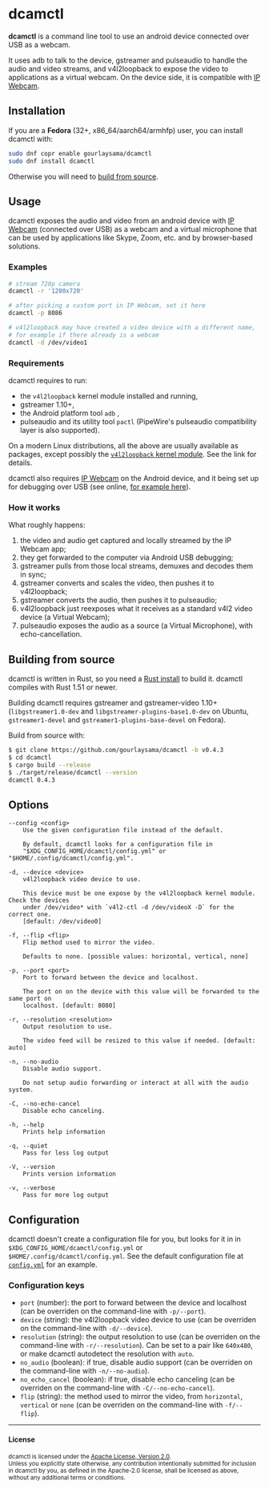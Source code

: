 # dcamctl

**dcamctl** is a command line tool to use an android device connected over USB as a webcam.

It uses adb to talk to the device, gstreamer and pulseaudio to handle the audio and video streams, and v4l2loopback to expose the video to applications as a virtual webcam. On the device side, it is compatible with [IP Webcam].

## Installation

If you are a **Fedora** (32+, x86_64/aarch64/armhfp) user, you can install dcamctl with:

```sh
sudo dnf copr enable gourlaysama/dcamctl
sudo dnf install dcamctl
```

Otherwise you will need to [build from source](#building-from-source).

## Usage

dcamctl exposes the audio and video from an android device with [IP Webcam] (connected over USB) as a webcam and a virtual microphone that can be used by applications like Skype, Zoom, etc. and by browser-based solutions.

### Examples

```sh
# stream 720p camera
dcamctl -r '1280x720'

# after picking a custom port in IP Webcam, set it here
dcamctl -p 8086

# v4l2loopback may have created a video device with a different name,
# for example if there already is a webcam
dcamctl -d /dev/video1
```

### Requirements

dcamctl requires to run:

- the `v4l2loopback` kernel module installed and running,
- gstreamer 1.10+,
- the Android platform tool `adb` ,
- pulseaudio and its utility tool `pactl` (PipeWire's pulseaudio compatibility layer is also supported).

On a modern Linux distributions, all the above are usually available as packages, except possibly the [`v4l2loopback` kernel module][1]. See the link for details.

dcamctl also requires [IP Webcam] on the Android device, and it being set up for debugging over USB (see online, [for example here]).

### How it works

What roughly happens:

1. the video and audio get captured and locally streamed by the IP Webcam app;
2. they get forwarded to the computer via Android USB debugging;
3. gstreamer pulls from those local streams, demuxes and decodes them in sync;
4. gstreamer converts and scales the video, then pushes it to v4l2loopback;
5. gstreamer converts the audio, then pushes it to pulseaudio;
6. v4l2loopback just reexposes what it receives as a standard v4l2 video device (a Virtual Webcam);
7. pulseaudio exposes the audio as a source (a Virtual Microphone), with echo-cancellation.

## Building from source

dcamctl is written in Rust, so you need a [Rust install] to build it. dcamctl compiles with
Rust 1.51 or newer.

Building dcamctl requires gstreamer and gstreamer-video 1.10+ (`libgstreamer1.0-dev` and `libgstreamer-plugins-base1.0-dev` on Ubuntu, `gstreamer1-devel` and `gstreamer1-plugins-base-devel` on Fedora).

Build from source with:

```sh
$ git clone https://github.com/gourlaysama/dcamctl -b v0.4.3
$ cd dcamctl
$ cargo build --release
$ ./target/release/dcamctl --version
dcamctl 0.4.3
```

## Options

```
--config <config>
    Use the given configuration file instead of the default.

    By default, dcamctl looks for a configuration file in
    "$XDG_CONFIG_HOME/dcamctl/config.yml" or "$HOME/.config/dcamctl/config.yml".

-d, --device <device>
    v4l2loopback video device to use.

    This device must be one expose by the v4l2loopback kernel module. Check the devices
    under /dev/video* with `v4l2-ctl -d /dev/videoX -D` for the correct one.
    [default: /dev/video0]

-f, --flip <flip>
    Flip method used to mirror the video.

    Defaults to none. [possible values: horizontal, vertical, none]

-p, --port <port>
    Port to forward between the device and localhost.

    The port on on the device with this value will be forwarded to the same port on
    localhost. [default: 8080]

-r, --resolution <resolution>
    Output resolution to use.

    The video feed will be resized to this value if needed. [default: auto]

-n, --no-audio
    Disable audio support.

    Do not setup audio forwarding or interact at all with the audio system.

-C, --no-echo-cancel
    Disable echo canceling.

-h, --help
    Prints help information

-q, --quiet
    Pass for less log output

-V, --version
    Prints version information

-v, --verbose
    Pass for more log output
```

## Configuration

dcamctl doesn't create a configuration file for you, but looks for it in in `$XDG_CONFIG_HOME/dcamctl/config.yml` or `$HOME/.config/dcamctl/config.yml`. See the default configuration file at [`config.yml`][2] for an example.

### Configuration keys

- `port` (number): the port to forward between the device and localhost (can be overriden on the command-line with `-p/--port`).
- `device` (string): the v4l2loopback video device to use (can be overriden on the command-line with `-d/--device`).
- `resolution` (string): the output resolution to use (can be overriden on the command-line with `-r/--resolution`). Can be set to a pair like `640x480`, or make dcamctl autodetect the resolution with `auto`.
- `no_audio` (boolean): if true, disable audio support (can be overriden on the command-line with `-n/--no-audio`).
- `no_echo_cancel` (boolean): if true, disable echo canceling (can be overriden on the command-line with `-C/--no-echo-cancel`).
- `flip` (string): the method used to mirror the video, from `horizontal`, `vertical` or `none` (can be overriden on the command-line with `-f/--flip`).

---

#### License

<sub>
dcamctl is licensed under the <a href="LICENSE-APACHE">Apache License, Version 2.0</a>.
</sub>

<br>

<sub>
Unless you explicitly state otherwise, any contribution intentionally submitted
for inclusion in dcamctl by you, as defined in the Apache-2.0 license, shall be
licensed as above, without any additional terms or conditions.
</sub>

[rust install]: https://www.rust-lang.org/tools/install
[ip webcam]: https://play.google.com/store/apps/details?id=com.pas.webcam
[for example here]: https://joyofandroid.com/how-to-enable-usb-debugging-on-android/
[1]: https://github.com/umlaeute/v4l2loopback
[2]: https://github.com/gourlaysama/dcamctl/blob/v0.4.3/config.yml
